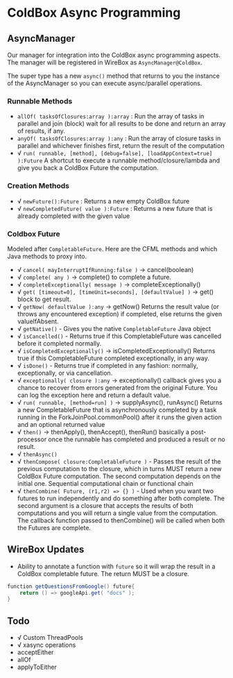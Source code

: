 # ColdBox Async Programming

## AsyncManager

Our manager for integration into the ColdBox async programming aspects. The manager will be registered in WireBox as `AsyncManager@ColdBox`.

The super type has a new `async()` method that returns to you the instance of the AsyncManager so you can execute async/parallel operations.

### Runnable Methods

- `allOf( tasksOfClosures:array ):array` : Run the array of tasks in parallel and join (block) wait for all results to be done and return an array of results, if any.
- `anyOf( tasksOfClosures:array ):any` : Run the array of closure tasks in parallel and whichever finishes first, return the result of the computation
- √ `run( runnable, [method], [debug=false], [loadAppContext=true] ):Future` A shortcut to execute a runnable method/closure/lambda and give you back a ColdBox Future the computation.

### Creation Methods

- √ `newFuture():Future` : Returns a new empty ColdBox future
- √ `newCompletedFuture( value ):Future` : Returns a new future that is already completed with the given value

### Coldbox Future

Modeled after `CompletableFuture`. Here are the CFML methods and which Java methods to proxy into.

- √ `cancel( mayInterruptIfRunning:false )` -> cancel(boolean)
- √ `complete( any )` -> complete() to complete a future.
- √ `completeExceptionally( message )` -> completeExceptionally()
- √ `get( [timeout=0], [timeUnit=seconds], [defaultValue] )` -> get() block to get result.
- √ `getNow( defaultValue ):any` -> getNow() Returns the result value (or throws any encountered exception) if completed, else returns the given valueIfAbsent.
- √ `getNative()` - Gives you the native `CompletableFuture` Java object
- √ `isCancelled()` - Returns true if this CompletableFuture was cancelled before it completed normally.
- √ `isCompletedExceptionally()` -> isCompletedExceptionally() Returns true if this CompletableFuture completed exceptionally, in any way.
- √ `isDone()` - Returns true if completed in any fashion: normally, exceptionally, or via cancellation.
- √ `exceptionally( closure ):any` -> exceptionally() callback gives you a chance to recover from errors generated from the original Future. You can log the exception here and return a default value.
- √ `run( runnable, [method=run] )` -> supplyAsync(), runAsync() Returns a new CompletableFuture that is asynchronously completed by a task running in the ForkJoinPool.commonPool() after it runs the given action and an optional returned value
- √ `then()` -> thenApply(), thenAccept(), thenRun() basically a post-processor once the runnable has completed and produced a result or no result.
- √ `thenAsync()`
- √ `thenCompose( closure:CompletableFuture )` - Passes the result of the previous computation to the closure, which in turns MUST return a new ColdBox Future computation. The second computation depends on the initial one. Sequential computational chain or functional chain
- √ `thenCombine( Future, (r1,r2) => {} )` - Used when you want two futures to run independently and do something after both complete. The second argument is a closure that accepts the results of both computations and you will return a single value from the computation. The callback function passed to thenCombine() will be called when both the Futures are complete.

## WireBox Updates

- Ability to annotate a function with `future` so it will wrap the result in a ColdBox completable future.  The return MUST be a closure.

```java
function getQuestionsFromGoogle() future{
	return () => googleApi.get( "docs" );
}
```

## Todo

- √ Custom ThreadPools
- √ xasync operations
- acceptEither
- allOf
- applyToEither